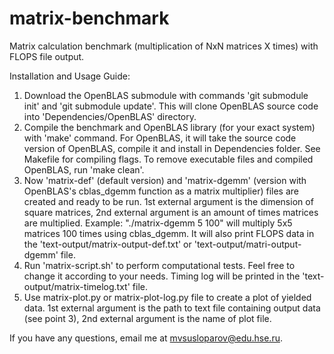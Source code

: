 # matrix-benchmark
Matrix calculation benchmark (multiplication of NxN matrices X times) with FLOPS file output.

Installation and Usage Guide:
1. Download the OpenBLAS submodule with commands 'git submodule init' and 'git submodule update'. This will clone OpenBLAS source code into 'Dependencies/OpenBLAS' directory. 
2. Compile the benchmark and OpenBLAS library (for your exact system) with 'make' command. For OpenBLAS, it will take the source code version of OpenBLAS, compile it and install in Dependencies folder. See Makefile for compiling flags. To remove executable files and compiled OpenBLAS, run 'make clean'.
3. Now 'matrix-def' (default version) and 'matrix-dgemm' (version with OpenBLAS's cblas_dgemm function as a matrix multiplier) files are created and ready to be run. 1st external argument is the dimension of square matrices, 2nd external argument is an amount of times matrices are multiplied. Example: "./matrix-dgemm 5 100" will multiply 5x5 matrices 100 times using cblas_dgemm. It will also print FLOPS data in the 'text-output/matrix-output-def.txt' or 'text-output/matri-output-dgemm' file.
4. Run 'matrix-script.sh' to perform computational tests. Feel free to change it according to your needs. Timing log will be printed in the 'text-output/matrix-timelog.txt' file.
5. Use matrix-plot.py or matrix-plot-log.py file to create a plot of yielded data. 1st external argument is the path to text file containing output data (see point 3), 2nd external argument is the name of plot file.

If you have any questions, email me at mvsusloparov@edu.hse.ru.
